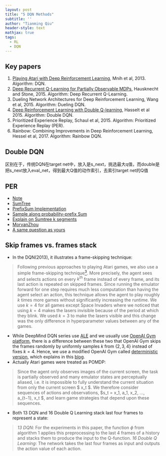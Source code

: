 ```yaml
---
layout: post
title: "5 DQN Methods"
subtitle: ''
author: "Tianming Qiu"
header-style: text
mathjax: true
tags:
  - RL
  - DQN
---
```

## Key papers
1. [Playing Atari with Deep Reinforcement Learning](https://www.cs.toronto.edu/~vmnih/docs/dqn.pdf), Mnih et al, 2013. Algorithm: DQN.
2. [Deep Recurrent Q-Learning for Partially Observable MDPs](https://arxiv.org/pdf/1507.06527.pdf), Hausknecht and Stone, 2015. Algorithm: Deep Recurrent Q-Learning.
3. Dueling Network Architectures for Deep Reinforcement Learning, Wang et al, 2015. Algorithm: Dueling DQN.
4. [Deep Reinforcement Learning with Double Q-learning](https://arxiv.org/pdf/1509.06461.pdf), Hasselt et al 2015. Algorithm: Double DQN.
5. Prioritized Experience Replay, Schaul et al, 2015. Algorithm: Prioritized Experience Replay (PER).
6. Rainbow: Combining Improvements in Deep Reinforcement Learning, Hessel et al, 2017. Algorithm: Rainbow DQN.

## Double DQN
区别在于，传统DQN在target net中，放入是s_next，挑选最大q值，而double是把s_next放入eval_net，得到最大Q值的动作索引，去索引target net的Q值

## PER
- [Note](http://www.meltycriss.com/2018/03/18/paper-prioritized-experience-replay/)
- [SumTree](https://www.cnblogs.com/pinard/p/9797695.html)
- [PrefixSum Implementation](https://github.com/TianmingQiu/DeepRL-Tutorials)
- [Sample along probability-prefix Sum](https://www.geeksforgeeks.org/random-number-generator-in-arbitrary-probability-distribution-fashion/)
- [Explain on Sumtree k segments](https://jaromiru.com/2016/11/07/lets-make-a-dqn-double-learning-and-prioritized-experience-replay/)
- [MorvanZhou](https://morvanzhou.github.io/tutorials/machine-learning/reinforcement-learning/4-6-prioritized-replay/)
- [A same question as yours](https://stats.stackexchange.com/questions/362036/prioritized-experience-replay-per)



## Skip frames vs. frames stack
- In the DQN(2013), it illustrates a frame-skipping technique: 
> Following previous approaches to playing Atari games, we also use a simple frame-skipping technique[$^3$](https://www.jair.org/index.php/jair/article/view/10819). More precisely, the agent sees and selects actions on every $k^{th}$ frame instead of every frame, and its last action is repeated on skipped frames. Since running the emulator forward for one step requires much less computation than having the agent select an action, this technique allows the agent to play roughly $k$ times more games without significantly increasing the runtime. We use $k = 4$ for all games except Space Invaders where we noticed that using $k = 4$ makes the lasers invisible because of the period at which they blink. We used $k = 3$ to make the lasers visible and this change was the only difference in hyperparameter values between any of the games.

- While DeepMind DQN series use [ALE](https://www.jair.org/index.php/jair/article/view/10819) and we usually use [OpenAI Gym platform](https://gym.openai.com/envs/Breakout-v0/), there is a difference between these two that OpenAI Gym skips the frames randomly by uniformly samples $k$ from $\{2,3,4\}$ instead of fixes $k=4$. Hence, we use a modified OpenAI Gym called [deterministic version](https://github.com/openai/gym/blob/5cb12296274020db9bb6378ce54276b31e7002da/gym/envs/__init__.py#L352), which explains in this [blog](https://becominghuman.ai/lets-build-an-atari-ai-part-1-dqn-df57e8ff3b26?gi=a6144d070ba4).
- Actually Atari games were treated as POMDP:
> Since the agent only observes images of the current screen, the task is partially observed and many emulator states are perceptually aliased, i.e. it is impossible to fully understand the current situation from only the current screen $ x_t $. We therefore consider sequences of actions and observations, $s_t = x_1, a_1, x_2, ..., a_{t−1}, x_t $, and learn game strategies that depend upon these sequences.

- Both 13 DQN and 16 Double Q Learning stack last four frames to represent a state:
> *13 DQN*: For the experiments in this paper, the function $\phi$ from algorithm 1 applies this preprocessing to the last 4 frames of a history and stacks them to produce the input to the Q-function.
> *16 Double Q Learning*: The network takes the last four frames as input and outputs the action value of each action.